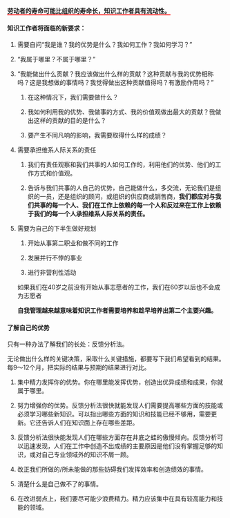 <span style="border-bottom:solid 2px red;font-weight:600;">劳动者的寿命可能比组织的寿命长，知识工作者具有流动性。</span>

#### 知识工作者将面临的新要求：

1. 需要自问“我是谁？我的优势是什么？我如何工作？我如何学习？”

2. “我属于哪里？不属于哪里？”

3. “我能做出什么贡献？我应该做出什么样的贡献？这种贡献与我的优势相称吗？这是我想做的事情吗？我觉得做出这种贡献值得吗？有激励作用吗？”

    1. 在这种情况下，我们需要做什么？
    
    2. 我如何利用我的优势、我做事的方式、我的价值观做出最大的贡献？我做出这样的贡献的目的是什么？
    
    3. 要产生不同凡响的影响，我需要取得什么样的成绩？

4. 需要承担维系人际关系的责任

    1. 我们有责任观察和我们共事的人如何工作的，利用他们的优势、他们的工作方式和价值观。
    
    2. 告诉与我们共事的人自己的优势，自己能做什么，多交流，无论我们是组织的一员，还是组织的顾问，或组织的供应商或销售商，**我们都应对与我们共事的每一个人、我们在工作上依赖的每一个人和反过来在工作上依赖于我们的每一个人承担维系人际关系的责任。**

5. 需要为自己的下半生做好规划

    1. 开始从事第二职业和做不同的工作
    
    2. 发展并行不悖的事业
    
    3. 进行非营利性活动
    
    如果我们在40岁之前没有开始从事志愿者的工作，我们在60岁以后也不会成为志愿者
    
    **自我管理越来越意味着知识工作者需要培养和趁早培养出第二个主要兴趣。**

#### 了解自己的优势

只有一种办法了解我们的长处：反馈分析法。

无论做出什么样的关键决策，采取什么关键措施，都要写下我们希望看到的结果。每9～12个月，把实际的结果与预期的结果进行对比。

1. 集中精力发挥你的优势。你在哪里能发挥优势，创造出优异成绩和成果，你就属于哪里。

2. 努力增强你的优势。反馈分析法很快就能发现人们需要提高哪些方面的技能或必须学习哪些新知识。可以指出哪些方面的知识和技能已经不够用，需要更新。它还告诉人们在知识面上存在哪些差距。

3. 反馈分析法很快能发现人们在哪些方面存在井底之蛙的傲慢倾向。反馈分析可以迅速发现，人们在工作中创造不出成绩的主要原因是他们没有掌握足够的知识，或对自己专业领域外的知识不屑一顾。

4. 改正我们所做的/所未能做的那些妨碍我们发挥效率和创造绩效的事情。

5. 清楚什么是自己做不了的事情。

6. 在改进弱点上，我们要尽可能少浪费精力。精力应该集中在具有较高能力和技能的领域。
